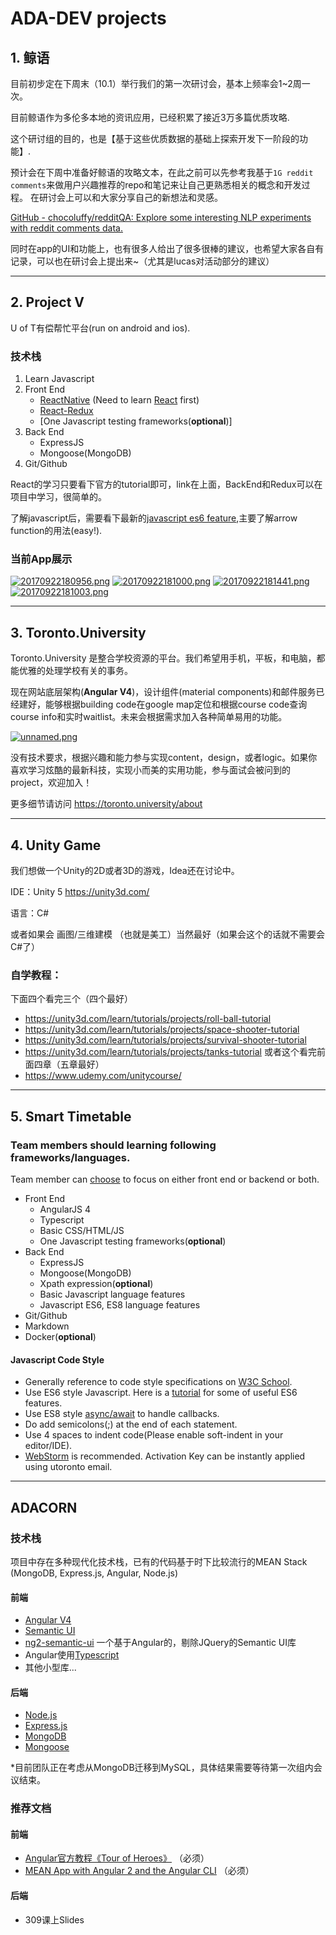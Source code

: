 # ADA-DEV projects

## 1. 鲸语

目前初步定在下周末（10.1）举行我们的第一次研讨会，基本上频率会1~2周一次。

目前鲸语作为多伦多本地的资讯应用，已经积累了接近3万多篇优质攻略.

这个研讨组的目的，也是【基于这些优质数据的基础上探索开发下一阶段的功能】.

预计会在下周中准备好鲸语的攻略文本，在此之前可以先参考我基于`1G reddit comments`来做用户兴趣推荐的repo和笔记来让自己更熟悉相关的概念和开发过程。
在研讨会上可以和大家分享自己的新想法和灵感。

[GitHub - chocoluffy/redditQA: Explore some interesting NLP experiments with reddit comments data.](https://github.com/chocoluffy/redditQA)

同时在app的UI和功能上，也有很多人给出了很多很棒的建议，也希望大家各自有记录，可以也在研讨会上提出来~（尤其是lucas对活动部分的建议）

------

## 2. Project V

U of T有偿帮忙平台(run on android and ios).

### 技术栈
1. Learn Javascript
2. Front End
    - [ReactNative](https://facebook.github.io/react-native/docs/tutorial.html) 
    (Need to learn [React](https://facebook.github.io/react/tutorial/tutorial.html) first)
    - [React-Redux](http://redux.js.org/docs/basics/)
    - [One Javascript testing frameworks(**optional**)]
3. Back End
    - ExpressJS
    - Mongoose(MongoDB)
4. Git/Github

React的学习只要看下官方的tutorial即可，link在上面，BackEnd和Redux可以在项目中学习，很简单的。

了解javascript后，需要看下最新的[javascript es6 feature](https://github.com/lukehoban/es6features),主要了解arrow function的用法(easy!).

### 当前App展示
[![20170922180956.png](https://s26.postimg.org/xelkwlseh/20170922180956.png)](https://postimg.org/image/d7854aux1/)
[![20170922181000.png](https://s26.postimg.org/4b6jruj2h/20170922181000.png)](https://postimg.org/image/4b6jruj2d/)
[![20170922181441.png](https://s26.postimg.org/ud8krvjex/20170922181441.png)](https://postimg.org/image/ymdau1mo5/)
[![20170922181003.png](https://s26.postimg.org/d6bzg3x8p/20170922181003.png)](https://postimg.org/image/gpxx5wzyd/)

------

## 3. Toronto.University
Toronto.University 是整合学校资源的平台。我们希望用手机，平板，和电脑，都能优雅的处理学校有关的事务。

现在网站底层架构(**Angular V4**)，设计组件(material components)和邮件服务已经建好，能够根据building code在google map定位和根据course code查询course info和实时waitlist。未来会根据需求加入各种简单易用的功能。

[![unnamed.png](https://s26.postimg.org/7p6cp0ky1/unnamed.png)](https://postimg.org/image/nnf2f5f5x/)



没有技术要求，根据兴趣和能力参与实现content，design，或者logic。如果你喜欢学习炫酷的最新科技，实现小而美的实用功能，参与面试会被问到的project，欢迎加入！

更多细节请访问 https://toronto.university/about

------

## 4. Unity Game

我们想做一个Unity的2D或者3D的游戏，Idea还在讨论中。

IDE：Unity 5 https://unity3d.com/

语言：C#

或者如果会 画图/三维建模 （也就是美工）当然最好（如果会这个的话就不需要会C#了）

### 自学教程：
下面四个看完三个（四个最好）
- https://unity3d.com/learn/tutorials/projects/roll-ball-tutorial
- https://unity3d.com/learn/tutorials/projects/space-shooter-tutorial
- https://unity3d.com/learn/tutorials/projects/survival-shooter-tutorial
- https://unity3d.com/learn/tutorials/projects/tanks-tutorial 或者这个看完前面四章（五章最好）
- https://www.udemy.com/unitycourse/

------

## 5. Smart Timetable

### Team members should learning following frameworks/languages.
Team member can [choose](/chenj209/timetable/wiki/Team-Member-Info) to focus on either front end or backend or both.
- Front End
  - AngularJS 4
  - Typescript
  - Basic CSS/HTML/JS
  - One Javascript testing frameworks(**optional**)
- Back End
  - ExpressJS
  - Mongoose(MongoDB)
  - Xpath expression(**optional**)
  - Basic Javascript language features
  - Javascript ES6, ES8 language features
- Git/Github
- Markdown
- Docker(**optional**)

#### Javascript Code Style
- Generally reference to code style specifications on [W3C School](https://www.w3schools.com/js/js_conventions.asp).
- Use ES6 style Javascript. Here is a [tutorial](https://webapplog.com/es6/) for some of useful ES6 features.
- Use ES8 style [async/await](https://hackernoon.com/javascript-es8-introducing-async-await-functions-7a471ec7de8a) to handle callbacks.
- Do add semicolons(;) at the end of each statement.
- Use 4 spaces to indent code(Please enable soft-indent in your editor/IDE).
- [WebStorm](https://www.jetbrains.com/webstorm/) is recommended. Activation Key can be instantly applied using utoronto email.

------

## ADACORN

### 技术栈
项目中存在多种现代化技术栈，已有的代码基于时下比较流行的MEAN Stack (MongoDB, Express.js, Angular, Node.js)

#### 前端
- [Angular V4](https://angular.io)
- [Semantic UI](https://semantic-ui.com)
- [ng2-semantic-ui](https://edcarroll.github.io/ng2-semantic-ui/#/getting-started) 一个基于Angular的，剔除JQuery的Semantic UI库
- Angular使用[Typescript](https://www.typescriptlang.org)
- 其他小型库...

#### 后端
- [Node.js](https://nodejs.org/en/)
- [Express.js](http://expressjs.com)
- [MongoDB](https://docs.mongodb.com/?_ga=2.158790522.1370804634.1506121013-809636485.1478106835)
- [Mongoose](http://mongoosejs.com)

*目前团队正在考虑从MongoDB迁移到MySQL，具体结果需要等待第一次组内会议结束。

### 推荐文档

#### 前端
- [Angular官方教程《Tour of Heroes》](https://angular.io/tutorial) （必须）
- [MEAN App with Angular 2 and the Angular CLI](https://scotch.io/tutorials/mean-app-with-angular-2-and-the-angular-cli) （必须）

#### 后端
- 309课上Slides
